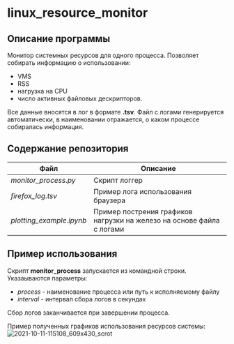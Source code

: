 # linux_resource_monitor
## Описание программы
Монитор системных ресурсов для одного процесса. Позволяет собирать информацию о использовании:
- VMS
- RSS
- нагрузка на CPU
- число активных файловых дескрипторов. 

Все данные вносятся в лог в формате **.tsv**. Файл с логами генерируется автоматически, в наименовании отражается, о каком процессе собиралась информация.

## Содержание репозитория
| Файл | Описание |
| --- | --- |
| *monitor_process.py* | Скрипт логгер |
| *firefox_log.tsv* | Пример лога использования браузера |
| *plotting_example.ipynb* | Пример пострения графиков нагрузки на железо на основе файла с логами |

## Пример использования
Скрипт **monitor_process** запускается из командной строки. Указаываются параметры:
- *process* - наименование процесса или путь к исполняемому файлу
- *interval* - интервал сбора логов в секундах

Сбор логов заканчивается при завершении процесса.

Пример полученных графиков использования ресурсов системы:
![2021-10-11-115108_609x430_scrot](https://user-images.githubusercontent.com/33204359/136761541-936ef5a0-c929-4fd0-b7b6-271bd506f852.png)
